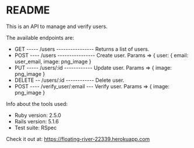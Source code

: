 # README

This is an API to manage and verify users.

The available endpoints are:

* GET ----- /users ---------------- Returns a list of users.
* POST ---- /users ---------------- Create user. Params => { user: { email: user_email, image: png_image }
* PUT ----- /users/:id ------------ Update user. Params => { image: png_image }
* DELETE -- /users/:id ------------ Delete user.
* POST ---- /verify_user/:email --- Verify user. Params => { image: png_image }

Info about the tools used:
* Ruby version: 2.5.0
* Rails version: 5.1.6
* Test suite: RSpec

Check it out at: https://floating-river-22339.herokuapp.com
